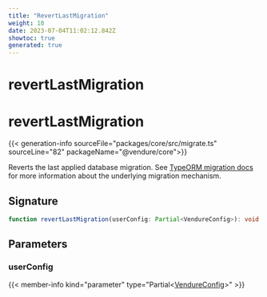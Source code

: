 ```yaml
---
title: "RevertLastMigration"
weight: 10
date: 2023-07-04T11:02:12.842Z
showtoc: true
generated: true
---
```

<!-- This file was generated from the Vendure source. Do not modify. Instead, re-run the "docs:build" script -->

# revertLastMigration
<div class="symbol">


# revertLastMigration

{{< generation-info sourceFile="packages/core/src/migrate.ts" sourceLine="82" packageName="@vendure/core">}}

Reverts the last applied database migration. See [TypeORM migration docs](https://typeorm.io/#/migrations)
for more information about the underlying migration mechanism.

## Signature

```TypeScript
function revertLastMigration(userConfig: Partial<VendureConfig>): void
```
## Parameters

### userConfig

{{< member-info kind="parameter" type="Partial&#60;<a href='/typescript-api/configuration/vendure-config#vendureconfig'>VendureConfig</a>&#62;" >}}

</div>

